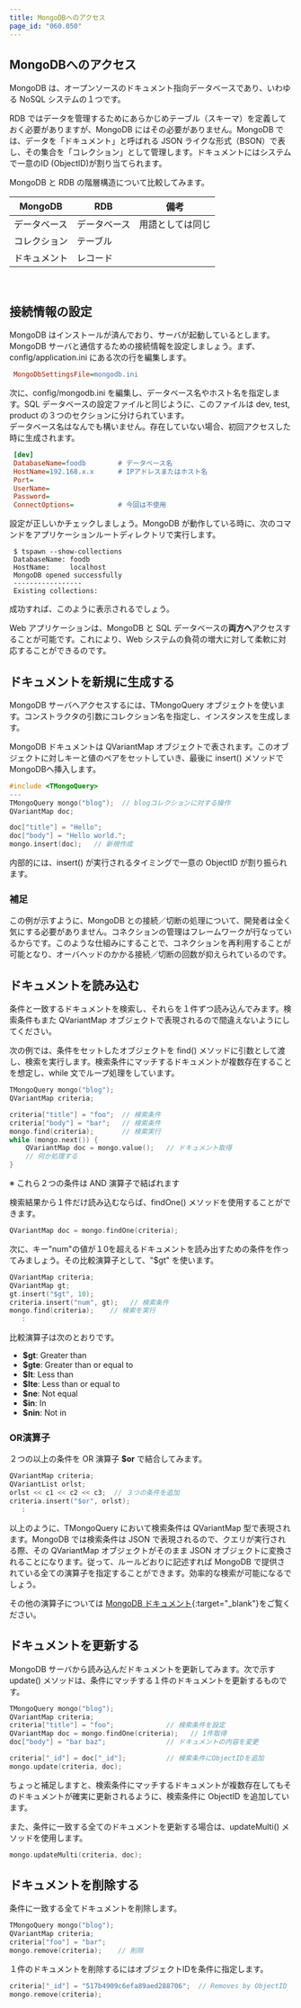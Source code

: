 ```yaml
---
title: MongoDBへのアクセス
page_id: "060.050"
---
```


## MongoDBへのアクセス

MongoDB は、オープンソースのドキュメント指向データベースであり、いわゆる NoSQL システムの１つです。

RDB ではデータを管理するためにあらかじめテーブル（スキーマ）を定義しておく必要がありますが、MongoDB にはその必要がありません。MongoDB では、データを「ドキュメント」と呼ばれる JSON ライクな形式（BSON）で表し、その集合を「コレクション」として管理します。ドキュメントにはシステムで一意のID (ObjectID)が割り当てられます。

MongoDB と RDB の階層構造について比較してみます。

<div class="table-div" markdown="1">

| MongoDB    | RDB      | 備考       |
|------------|----------|---------------|
| データベース | データベース | 用語としては同じ |
| コレクション | テーブル    |               |
| ドキュメント | レコード   |               |

</div><br>	

## 接続情報の設定

MongoDB はインストールが済んでおり、サーバが起動しているとします。<br>
MongoDB サーバと通信するための接続情報を設定しましょう。まず、config/application.ini にある次の行を編集します。

```ini
 MongoDbSettingsFile=mongodb.ini
```

次に、config/mongodb.ini を編集し、データベース名やホスト名を指定します。SQL データベースの設定ファイルと同じように、このファイルは dev, test, product の３つのセクションに分けられています。<br>
データベース名はなんでも構いません。存在していない場合、初回アクセスした時に生成されます。

```ini
 [dev]
 DatabaseName=foodb        # データベース名
 HostName=192.168.x.x      # IPアドレスまたはホスト名
 Port=
 UserName=
 Password=
 ConnectOptions=           # 今回は不使用
```

設定が正しいかチェックしましょう。MongoDB が動作している時に、次のコマンドをアプリケーションルートディレクトリで実行します。

```
 $ tspawn --show-collections
 DatabaseName: foodb
 HostName:     localhost
 MongoDB opened successfully
 -----------------
 Existing collections:
```

成功すれば、このように表示されるでしょう。

Web アプリケーションは、MongoDB と SQL データベースの**両方へ**アクセスすることが可能です。これにより、Web システムの負荷の増大に対して柔軟に対応することができるのです。

## ドキュメントを新規に生成する

MongoDB サーバへアクセスするには、TMongoQuery オブジェクトを使います。コンストラクタの引数にコレクション名を指定し、インスタンスを生成します。

MongoDB ドキュメントは QVariantMap オブジェクトで表されます。このオブジェクトに対しキーと値のペアをセットしていき、最後に insert() メソッドで MongoDBへ挿入します。

```c++
#include <TMongoQuery>
---
TMongoQuery mongo("blog");  // blogコレクションに対する操作
QVariantMap doc;

doc["title"] = "Hello";
doc["body"] = "Hello world.";
mongo.insert(doc);   // 新規作成
```

内部的には、insert() が実行されるタイミングで一意の ObjectID が割り振られます。

### 補足

この例が示すように、MongoDB との接続／切断の処理について、開発者は全く気にする必要がありません。コネクションの管理はフレームワークが行なっているからです。このような仕組みにすることで、コネクションを再利用することが可能となり、オーバヘッドのかかる接続／切断の回数が抑えられているのです。

## ドキュメントを読み込む

条件と一致するドキュメントを検索し、それらを１件ずつ読み込んでみます。検索条件もまた QVariantMap オブジェクトで表現されるので間違えないようにしてください。

次の例では、条件をセットしたオブジェクトを find() メソッドに引数として渡し、検索を実行します。検索条件にマッチするドキュメントが複数存在することを想定し、while 文でループ処理をしています。

```c++
TMongoQuery mongo("blog");
QVariantMap criteria;

criteria["title"] = "foo";  // 検索条件
criteria["body"] = "bar";   // 検索条件
mongo.find(criteria);       // 検索実行
while (mongo.next()) {
    QVariantMap doc = mongo.value();   // ドキュメント取得
    // 何か処理する
}
```

※ これら２つの条件は AND 演算子で結ばれます

検索結果から１件だけ読み込むならば、findOne() メソッドを使用することができます。

```c++
QVariantMap doc = mongo.findOne(criteria);
```

次に、キー"num"の値が１0を超えるドキュメントを読み出すための条件を作ってみましょう。その比較演算子として、"$gt" を使います。

```c++
QVariantMap criteria;
QVariantMap gt;
gt.insert("$gt", 10);
criteria.insert("num", gt);   // 検索条件
mongo.find(criteria);    // 検索を実行
   :
```

比較演算子は次のとおりです。

* **$gt**: Greater than
* **$gte**: Greater than or equal to
* **$lt**: Less than
* **$lte**: Less than or equal to
* **$ne**:  Not equal
* **$in**: In
* **$nin**: Not in

### OR演算子

２つの以上の条件を OR 演算子 **$or** で結合してみます。

```c++
QVariantMap criteria;
QVariantList orlst;
orlst << c1 << c2 << c3;  // ３つの条件を追加
criteria.insert("$or", orlst);
   :
```

以上のように、TMongoQuery において検索条件は QVariantMap 型で表現されます。MongoDB では検索条件は JSON で表現されるので、クエリが実行される際、その QVariantMap オブジェクトがそのまま JSON オブジェクトに変換されることになります。従って、ルールどおりに記述すれば MongoDB で提供されている全ての演算子を指定することができます。効率的な検索が可能になるでしょう。

その他の演算子については [MongoDB ドキュメント](http://docs.mongodb.org/manual/reference/operator/nav-query/){:target="_blank"}をご覧ください。

## ドキュメントを更新する

MongoDB サーバから読み込んだドキュメントを更新してみます。次で示す update() メソッドは、条件にマッチする１件のドキュメントを更新するものです。

```c++
TMongoQuery mongo("blog");
QVariantMap criteria;
criteria["title"] = "foo";             // 検索条件を設定
QVariantMap doc = mongo.findOne(criteria);   // 1件取得
doc["body"] = "bar baz";               // ドキュメントの内容を変更

criteria["_id"] = doc["_id"];          // 検索条件にObjectIDを追加
mongo.update(criteria, doc);
```

ちょっと補足しますと、検索条件にマッチするドキュメントが複数存在してもそのドキュメントが確実に更新されるように、検索条件に ObjectID を追加しています。

また、条件に一致する全てのドキュメントを更新する場合は、updateMulti() メソッドを使用します。

```c++
mongo.updateMulti(criteria, doc);
```

## ドキュメントを削除する

条件に一致する全てドキュメントを削除します。

```c++
TMongoQuery mongo("blog");
QVariantMap criteria;
criteria["foo"] = "bar";
mongo.remove(criteria);    // 削除
```

１件のドキュメントを削除するにはオブジェクトIDを条件に指定します。

```c++
criteria["_id"] = "517b4909c6efa89aed288706";  // Removes by ObjectID
mongo.remove(criteria);
```
